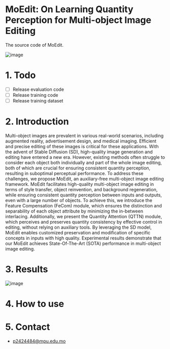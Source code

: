 # MoEdit: On Learning Quantity Perception for Multi-object Image Editing
The source code of MoEdit.

![image](https://github.com/user-attachments/assets/df89a9f6-f903-4255-8f51-6411a19d9698)

# 1. Todo
- [ ] Release evaluation code
- [ ] Release training code
- [ ] Release training dataset

# 2. Introduction
Multi-object images are prevalent in various real-world scenarios, including augmented reality, advertisement design, and medical imaging. Efficient and precise editing of these images is critical for these applications. With the advent of Stable Diffusion (SD), high-quality image generation and editing have entered a new era. However, existing methods often struggle to consider each object both individually and part of the whole image editing, both of which are crucial for ensuring consistent quantity perception, resulting in suboptimal perceptual performance.
To address these challenges, we propose MoEdit, an auxiliary-free multi-object image editing framework. MoEdit facilitates high-quality multi-object image editing in terms of style transfer, object reinvention, and background regeneration, while ensuring consistent quantity perception between inputs and outputs, even with a large number of objects. To achieve this, we introduce the Feature Compensation (FeCom) module, which ensures the distinction and separability of each object attribute by minimizing the in-between interlacing. Additionally, we present the Quantity Attention (QTTN) module, which perceives and preserves quantity consistency by effective control in editing, without relying on auxiliary tools.
By leveraging the SD model, MoEdit enables customized preservation and modification of specific concepts in inputs with high quality. Experimental results demonstrate that our MoEdit achieves State-Of-The-Art (SOTA) performance in multi-object image editing. 

# 3. Results

![image](https://github.com/user-attachments/assets/d432bc25-a098-4fab-b313-c4298be88c2f)

# 4. How to use

# 5. Contact
* [p2424484@mpu.edu.mo](p2424484@mpu.edu.mo)
